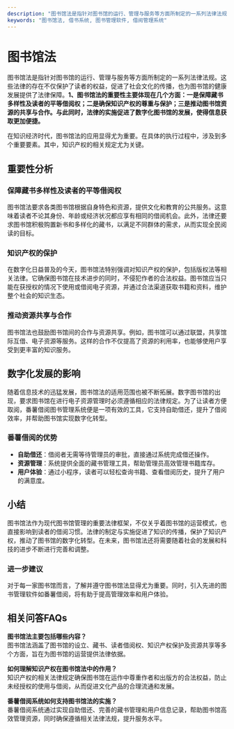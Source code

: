 ```yaml
---
description: "图书馆法是指针对图书馆的运行、管理与服务等方面所制定的一系列法律法规。这些法律的存在不仅保护了读者的权益，促进了社会文化的传播，也为图书馆的健康发展提供了法律保障。**1、图书馆法的重要性主要体现在几个方面：一是保障藏书多样性及读者的平等借阅权；二是确保知识产权的尊重与保护；三是推动图书馆资源的共享与合作。与此同时，法律的实施促进了数字化图书馆的发展，使得信息获取更加便捷。**"
keywords: "图书馆法, 借书系统, 图书管理软件, 借阅管理系统"
---
```

# 图书馆法

图书馆法是指针对图书馆的运行、管理与服务等方面所制定的一系列法律法规。这些法律的存在不仅保护了读者的权益，促进了社会文化的传播，也为图书馆的健康发展提供了法律保障。**1、图书馆法的重要性主要体现在几个方面：一是保障藏书多样性及读者的平等借阅权；二是确保知识产权的尊重与保护；三是推动图书馆资源的共享与合作。与此同时，法律的实施促进了数字化图书馆的发展，使得信息获取更加便捷。**

在知识经济时代，图书馆法的应用显得尤为重要。在具体的执行过程中，涉及到多个重要要素。其中，知识产权的相关规定尤为关键。

## 重要性分析

### 保障藏书多样性及读者的平等借阅权

图书馆法要求各类图书馆根据自身特色和资源，提供文化和教育的公共服务。这意味着读者不论其身份、年龄或经济状况都应享有相同的借阅机会。此外，法律还要求图书馆积极购置新书和多样化的藏书，以满足不同群体的需求，从而实现全民阅读的目标。

### 知识产权的保护

在数字化日益普及的今天，图书馆法特别强调对知识产权的保护，包括版权法等相关法律。它确保图书馆在技术进步的同时，不侵犯作者的合法权益。图书馆应当只能在获授权的情况下使用或借阅电子资源，并通过合法渠道获取书籍和资料，维护整个社会的知识生态。

### 推动资源共享与合作

图书馆法也鼓励图书馆间的合作与资源共享。例如，图书馆可以通过联盟，共享馆际互借、电子资源等服务。这样的合作不仅提高了资源的利用率，也能够使用户享受到更丰富的知识服务。

## 数字化发展的影响

随着信息技术的迅猛发展，图书馆法的适用范围也被不断拓展。数字图书馆的出现，要求图书馆在进行电子资源管理时必须遵循相应的法律规定。为了让读者方便取阅，番薯借阅图书管理系统便是一项有效的工具，它支持自助借还，提升了借阅效率，并帮助图书馆实现数字化转型。

### 番薯借阅的优势

- **自助借还**：借阅者无需等待管理员的审批，直接通过系统完成借还操作。
- **资源管理**：系统提供全面的藏书管理工具，帮助管理员高效管理书籍库存。
- **用户体验**：通过小程序，读者可以轻松查询书籍、查看借阅历史，提升了用户的满意度。

## 小结

图书馆法作为现代图书馆管理的重要法律框架，不仅关乎着图书馆的运营模式，也直接影响到读者的借阅习惯。法律的制定与实施促进了知识的传播，保护了知识产权，推动了图书馆的数字化转型。在未来，图书馆法还将需要随着社会的发展和科技的进步不断进行完善和调整。

### 进一步建议

对于每一家图书馆而言，了解并遵守图书馆法显得尤为重要。同时，引入先进的图书管理软件如番薯借阅，将有助于提高管理效率和用户体验。

## 相关问答FAQs

**图书馆法主要包括哪些内容？**  
图书馆法涵盖了图书馆的设立、藏书、读者借阅权、知识产权保护及资源共享等多个方面，旨在为图书馆的运营提供法律依据。

**如何理解知识产权在图书馆法中的作用？**  
知识产权的相关法律规定确保图书馆在运作中尊重作者和出版方的合法权益，防止未经授权的使用与借阅，从而促进文化产品的合理流通和发展。

**番薯借阅系统如何支持图书馆法的实施？**  
番薯借阅系统通过实现自助借还、完善的藏书管理和用户信息记录，帮助图书馆高效管理资源，同时确保遵循相关法律法规，提升服务水平。
